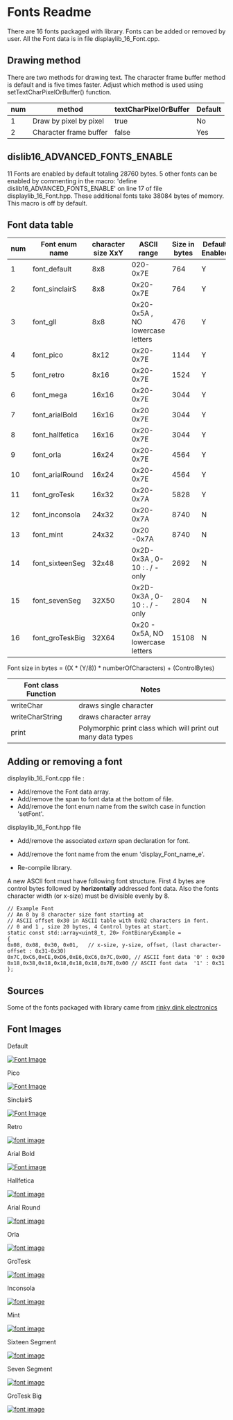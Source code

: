 # Fonts Readme

There are 16 fonts packaged with library. Fonts can be added or removed by user.
All the Font data is in file displaylib_16_Font.cpp.

## Drawing method

There are two methods for drawing text. 
The character frame buffer method is default and is five times faster. 
Adjust which method is used using setTextCharPixelOrBuffer() function.

| num | method  | textCharPixelOrBuffer | Default| 
| ------ | ------ | ------ |  ------ | 
| 1 | Draw by pixel by pixel | true |  No | 
| 2 | Character frame buffer | false |  Yes | 

## dislib16_ADVANCED_FONTS_ENABLE

11 Fonts are enabled by default totaling 28760 bytes.
5 other fonts can be enabled by commenting in the macro:
'define dislib16_ADVANCED_FONTS_ENABLE' on line 17 of file displaylib_16_Font.hpp.
These additional fonts take 38084 bytes of memory. This macro is off by default.

## Font data table 

| num | Font enum name | character size XxY |  ASCII range | Size in bytes | Default Enabled|
| ------ | ------ | ------ | ------ |  ------ | ---- |
| 1 | font_default | 8x8 |  020-0x7E| 764 |Y |
| 2 | font_sinclairS  | 8x8 | 0x20-0x7E | 764 |Y |
| 3 | font_gll | 8x8 | 0x20-0x5A , NO lowercase letters | 476 |Y |
| 4 | font_pico | 8x12 | 0x20-0x7E  | 1144|Y |
| 5 | font_retro | 8x16 | 0x20-0x7E | 1524 |Y |
| 6 | font_mega | 16x16 | 0x20-0x7E | 3044 |Y |
| 7 | font_arialBold  | 16x16 | 0x20 0x7E |  3044 |Y |
| 8 | font_hallfetica | 16x16 | 0x20-0x7E | 3044 |Y |
| 9 | font_orla | 16x24 | 0x20-0x7E | 4564 |Y |
| 10 | font_arialRound| 16x24 | 0x20-0x7E | 4564 |Y |
| 11 | font_groTesk | 16x32 | 0x20-0x7A |  5828 |Y |
| 12 | font_inconsola | 24x32 | 0x20-0x7A | 8740 |N |
| 13 | font_mint | 24x32  | 0x20 -0x7A |  8740 |N |
| 14 | font_sixteenSeg | 32x48 | 0x2D-0x3A , 0-10 : . / - only | 2692 |N |
| 15 | font_sevenSeg | 32X50| 0x2D-0x3A , 0-10 : . / - only | 2804 |N |
| 16 | font_groTeskBig | 32X64| 0x20 - 0x5A, NO lowercase letters | 15108 |N |


Font size in bytes = ((X * (Y/8)) * numberOfCharacters) + (ControlBytes)

| Font class Function | Notes |
| ------ | ------ | 
| writeChar| draws single character |
| writeCharString | draws character array |
| print | Polymorphic print class which will print out many data types |

## Adding or removing a font

displaylib_16_Font.cpp file :

 * Add/remove the Font data array.
 * Add/remove the span to font data at the bottom of file.
 * Add/remove the font enum name from the switch case in function 'setFont'.

displaylib_16_Font.hpp file

 * Add/remove the associated *extern* span declaration for font.
 * Add/remove the font name from the enum 'display_Font_name_e'.

 * Re-compile library. 

A new ASCII font must have following font structure.
First 4 bytes are control bytes followed by **horizontally** addressed font data.
Also the fonts character width (or x-size) must be divisible evenly by 8.

```
// Example Font
// An 8 by 8 character size font starting at 
// ASCII offset 0x30 in ASCII table with 0x02 characters in font. 
// 0 and 1 , size 20 bytes, 4 Control bytes at start.
static const std::array<uint8_t, 20> FontBinaryExample =
{
0x08, 0x08, 0x30, 0x01,   // x-size, y-size, offset, (last character-offset : 0x31-0x30)
0x7C,0xC6,0xCE,0xD6,0xE6,0xC6,0x7C,0x00, // ASCII font data '0' : 0x30
0x18,0x38,0x18,0x18,0x18,0x18,0x7E,0x00 // ASCII font data  '1' : 0x31
};
```

## Sources

Some of the fonts packaged with library came from [rinky dink electronics ](http://rinkydinkelectronics.com/)

## Font Images

Default 

[![Font Image](https://github.com/gavinlyonsrepo/Display_Lib_RPI/blob/main/extra/images/fonts/default.png)](https://github.com/gavinlyonsrepo/Display_Lib_RPI/blob/main/extra/images/fonts/default.png)

Pico

[![Font Image](https://github.com/gavinlyonsrepo/Display_Lib_RPI/blob/main/extra/images/fonts/pico.png)](https://github.com/gavinlyonsrepo/Display_Lib_RPI/blob/main/extra/images/fonts/pico.png)

SinclairS

[![Font Image](https://github.com/gavinlyonsrepo/Display_Lib_RPI/blob/main/extra/images/fonts/sinclair.png)](https://github.com/gavinlyonsrepo/Display_Lib_RPI/blob/main/extra/images/fonts/sinclair.png)

Retro 

[![font image](https://github.com/gavinlyonsrepo/Display_Lib_RPI/blob/main/extra/images/fonts/retro.png)](https://github.com/gavinlyonsrepo/Display_Lib_RPI/blob/main/extra/images/fonts/retro.png)

Arial Bold

[![Font image](https://github.com/gavinlyonsrepo/Display_Lib_RPI/blob/main/extra/images/fonts/arialbold.png)](https://github.com/gavinlyonsrepo/Display_Lib_RPI/blob/main/extra/images/fonts/arialbold.png)

Hallfetica

[![font image](https://github.com/gavinlyonsrepo/Display_Lib_RPI/blob/main/extra/images/fonts/hall.png)](https://github.com/gavinlyonsrepo/Display_Lib_RPI/blob/main/extra/images/fonts/hall.png)


Arial Round

[![font image](https://github.com/gavinlyonsrepo/Display_Lib_RPI/blob/main/extra/images/fonts/arialround.png)](https://github.com/gavinlyonsrepo/Display_Lib_RPI/blob/main/extra/images/fonts/arialround.png)

Orla 

[![font image](https://github.com/gavinlyonsrepo/Display_Lib_RPI/blob/main/extra/images/fonts/orla.png)](https://github.com/gavinlyonsrepo/Display_Lib_RPI/blob/main/extra/images/fonts/orla.png)

GroTesk

[![font image](https://github.com/gavinlyonsrepo/Display_Lib_RPI/blob/main/extra/images/fonts/grotesk.png)](https://github.com/gavinlyonsrepo/Display_Lib_RPI/blob/main/extra/images/fonts/grotesk.png)

Inconsola

[![font image](https://github.com/gavinlyonsrepo/Display_Lib_RPI/blob/main/extra/images/fonts/inconsola.png)](https://github.com/gavinlyonsrepo/Display_Lib_RPI/blob/main/extra/images/fonts/inconsola.png)

Mint

[![font image](https://github.com/gavinlyonsrepo/Display_Lib_RPI/blob/main/extra/images/fonts/mint.png)](https://github.com/gavinlyonsrepo/Display_Lib_RPI/blob/main/extra/images/fonts/mint.png)

Sixteen Segment 

[![font image](https://github.com/gavinlyonsrepo/Display_Lib_RPI/blob/main/extra/images/fonts/ss.png)](https://github.com/gavinlyonsrepo/Display_Lib_RPI/blob/main/extra/images/fonts/ss.png)

Seven  Segment 

[![font image](https://github.com/gavinlyonsrepo/Display_Lib_RPI/blob/main/extra/images/fonts/7seg.png)](https://github.com/gavinlyonsrepo/Display_Lib_RPI/blob/main/extra/images/fonts/7seg.png)

GroTesk Big

[![font image](https://github.com/gavinlyonsrepo/Display_Lib_RPI/blob/main/extra/images/fonts/groteskbig.png)](https://github.com/gavinlyonsrepo/Display_Lib_RPI/blob/main/extra/images/fonts/groteskbig.png)
